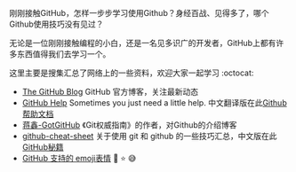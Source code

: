 
刚刚接触GitHub，怎样一步步学习使用Github？身经百战、见得多了，哪个Github使用技巧没有见过？

无论是一位刚刚接触编程的小白，还是一名见多识广的开发者，GitHub上都有许多东西值得我们去学习一个。

这里主要是搜集汇总了网络上的一些资料，欢迎大家一起学习 :octocat: 

- [The GitHub Blog](https://github.com/blog) GitHub 官方博客，关注最新动态
- [GitHub Help](https://help.github.com/) Sometimes you just need a little help. 中文翻译版在此[Github 帮助文档](https://github.com/waylau/github-help)
- [蒋鑫-GotGitHub](http://www.worldhello.net/gotgithub/#gotgithub) 《Git权威指南》的作者，对Github的介绍博客
- [github-cheat-sheet](https://github.com/tiimgreen/github-cheat-sheet) 关于使用 git 和 github 的一些技巧汇总，中文版在此[GitHub秘籍](https://github.com/tiimgreen/github-cheat-sheet/blob/master/README.zh-cn.md)
- [GitHub 支持的 emoji表情](http://www.emoji-cheat-sheet.com/) :clap: :star: :sweat_smile:
